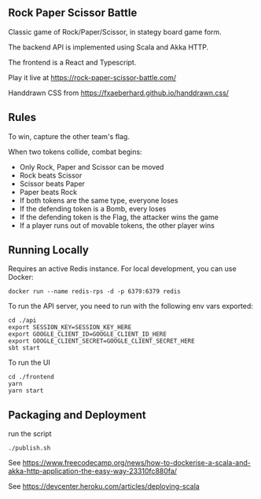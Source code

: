Rock Paper Scissor Battle
-------------------------

Classic game of Rock/Paper/Scissor, in stategy board game form.

The backend API is implemented using Scala and Akka HTTP.

The frontend is a React and Typescript.

Play it live at https://rock-paper-scissor-battle.com/

Handdrawn CSS from https://fxaeberhard.github.io/handdrawn.css/

Rules
-----
To win, capture the other team's flag.

When two tokens collide, combat begins:

- Only Rock, Paper and Scissor can be moved
- Rock beats Scissor
- Scissor beats Paper
- Paper beats Rock
- If both tokens are the same type, everyone loses
- If the defending token is a Bomb, every loses
- If the defending token is the Flag, the attacker wins the game
- If a player runs out of movable tokens, the other player wins


Running Locally
---------------
Requires an active Redis instance.  For local development, you can use Docker:

```
docker run --name redis-rps -d -p 6379:6379 redis
```

To run the API server, you need to run with the following env vars exported:
```
cd ./api
export SESSION_KEY=SESSION_KEY_HERE
export GOOGLE_CLIENT_ID=GOOGLE_CLIENT_ID_HERE
export GOOGLE_CLIENT_SECRET=GOOGLE_CLIENT_SECRET_HERE
sbt start
```

To run the UI
```
cd ./frontend
yarn
yarn start
```

Packaging and Deployment
------------------------

run the script
```
./publish.sh
```

See https://www.freecodecamp.org/news/how-to-dockerise-a-scala-and-akka-http-application-the-easy-way-23310fc880fa/

See https://devcenter.heroku.com/articles/deploying-scala
